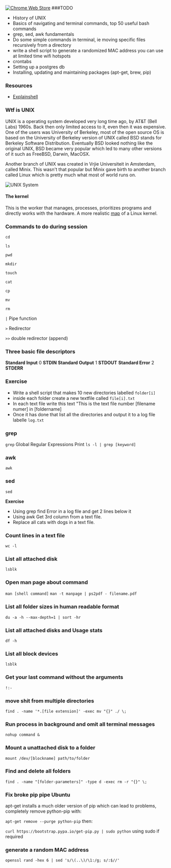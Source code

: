 [![Chrome Web Store](https://img.shields.io/chrome-web-store/v0.0.3.2/nimelepbpejjlbmoobocpfnjhihnpked.svg)](https://chrome.google.com/webstore/detail/nominationtool/abjpihafglmijnkkoppbookfkkanklok)
###TODO
* History of UNIX
* Basics of navigating and terminal commands, top 50 useful bash commands
* grep, sed, awk fundamentals
* Do some simple commands in terminal, ie moving specific files recursively from a directory
* write a shell script to generate a randomized MAC address you can use at limited time wifi hotspots
* crontabs
* Setting up a postgres db
* Installing, updating and maintaining packages (apt-get, brew, pip)

### Resources
* [Explainshell](http://explainshell.com/)

### Wtf is UNIX

UNIX is a operating system developed very long time ago, by AT&T (Bell Labs) 1960s. Back then only limited access to it, even then it was expensive. One of the users was University of Berkeley, most of the open source OS is based on the University of Berkeley version of UNIX called BSD stands for Berkeley Software Distribution. Eventually BSD looked nothing like the original UNIX, BSD became very popular which led to many other versions of it such as FreeBSD, Darwin, MacOSX.

Another branch of UNIX was created in Vrjie Universiteit in Amsterdam, called Minix. This wasn't that popular but Minix gave birth to another branch called Linux which is pretty much what most of world runs on.

![UNIX System](http://ws.afnog.org/afnog2004/intro-freebsd/00-intro-freebsd/unix-intro/layers.gif)

#### The kernel
This is the worker that manages, processes, prioritizes programs and directly works with the hardware.
A more realistic [map](http://www.makelinux.net/kernel_map/) of a Linux kernel.

### Commands to do during session
`cd`

`ls`

`pwd`

`mkdir`

`touch`

`cat`

`cp`

`mv`

`rm`

`|` Pipe function

`>` Redirector

`>>` double redirector (append)

### Three basic file descriptors
**Standard Input** 0 __STDIN__
**Standard Output** 1 __STDOUT__
**Standard Error** 2 __STDERR__

### Exercise
* Write a shell script that makes 10 new directories labelled `folder[i]`
* inside each folder create a new textfile called `file[i].txt`
* In each text file write this text "This is the text file number [filename numer] in [foldername]
* Once it has done that list all the directories and output it to a log file labelle `log.txt`

### grep
`grep` Global Regular Expressions Print
`ls -l | grep [keyword]`

### awk
`awk` 

### sed
`sed`

**Exercise**
* Using grep find Error in a log file and get 2 lines below it
* Using awk Get 3rd column from a text file.
* Replace all cats with dogs in a text file.

### Count lines in a text file
`wc -l`

### List all attached disk 
`lsblk`

### Open man page about command
`man [shell command]`
`man -t manpage | ps2pdf - filename.pdf`

### List all folder sizes in human readable format
`du -a -h --max-depth=1 | sort -hr`

### List all attached disks and Usage stats
`df -h`

### List all block devices
`lsblk`

### Get your last command without the arguments
`!:-`

### move shit from multiple directories
`find . -name '*.[file extension]' -exec mv "{}" ./ \;`

### Run process in background and omit all terminal messages
`nohup command &`

### Mount a unattached disk to a folder
`mount /dev/[blockname] path/to/folder`

### Find and delete all folders
`find . -name "[folder-parameters]" -type d -exec rm -r "{}" \;`

### Fix broke pip pipe Ubuntu
apt-get installs a much older version of pip which can lead to problems, completely remove python-pip with:

`apt-get remove --purge python-pip`
then:

`curl https://bootstrap.pypa.io/get-pip.py | sudo python`
using sudo if required

### generate a random MAC address
`openssl rand -hex 6 | sed 's/\(..\)/\1:/g; s/:$//'`

